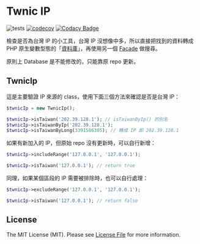 # Twnic IP

![tests](https://github.com/MilesChou/twnicip/workflows/tests/badge.svg)
[![codecov](https://codecov.io/gh/MilesChou/twnicip/branch/master/graph/badge.svg?token=OPzYQj42bQ)](https://codecov.io/gh/MilesChou/twnicip)
[![Codacy Badge](https://app.codacy.com/project/badge/Grade/4f82ecb7dd12478cba9b51c8bb26d74e)](https://www.codacy.com/gh/MilesChou/twnicip/dashboard)

檢查是否為台灣 IP 的小工具，台灣 IP 沒想像中多，所以直接把找到的資料轉成 PHP 原生變數型態的「[資料庫](/src/Database.php)」，再使用另一個 [Facade](/src/TwnicIp.php) 做搜尋。

原則上 Database 是不能修改的，只能靠原 repo 更新。

## TwnicIp

這是主要驗證 IP 來源的 class，使用下面三個方法來確認是否是台灣 IP：

```php
$twnicIp = new TwnicIp();

$twnicIp->isTaiwan('202.39.128.1'); // isTaiwanByIp() 的別名
$twnicIp->isTaiwanByIp('202.39.128.1');
$twnicIp->isTaiwanByLong(3391586305); // 轉成 IP 即 202.39.128.1 
```

如果有新加入的 IP，但原始 repo 沒有更新時，可以自行新增：

```php
$twnicIp->includeRange('127.0.0.1', '127.0.0.1');

$twnicIp->isTaiwan('127.0.0.1'); // return true
```

同理，如果某個區段的 IP 需要被排除時，也可以自行處理：

```php
$twnicIp->excludeRange('127.0.0.1', '127.0.0.1');

$twnicIp->isTaiwan('127.0.0.1'); // return false
```

## License

The MIT License (MIT). Please see [License File](LICENSE) for more information.
